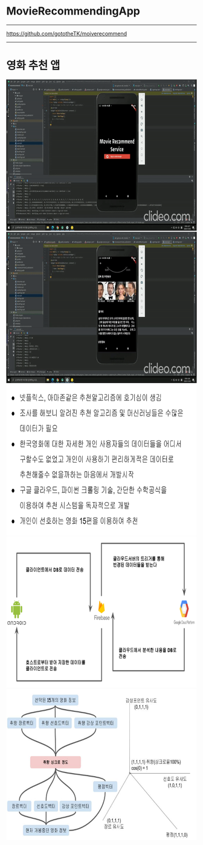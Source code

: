 # MovieRecommendingApp

---

https://github.com/gototheTK/moiverecommend

---

# 영화 추천 앱

<img src="https://github.com/gototheTK/moiverecommend/blob/master/%EC%BA%A1%EC%B3%90%EB%B3%B82.gif?raw=true" width="700" height="400">
<img src="https://github.com/gototheTK/moiverecommend/blob/master/%EC%BA%A1%EC%B3%90%EB%B3%B81.gif?raw=true" width="700" height="400">
<img src="https://github.com/gototheTK/moiverecommend/blob/master/%EC%BA%A1%EC%B3%90%EB%B3%B83.png?raw=true" width="700" height="400">
<img src="https://github.com/gototheTK/moiverecommend/blob/master/%EC%BA%A1%EC%B3%90%EB%B3%B84.png?raw=true" width="700" height="400">
<img src="https://github.com/gototheTK/moiverecommend/blob/master/%EC%BA%A1%EC%B3%90%EB%B3%B85.jpg?raw=true" width="700" height="400">
